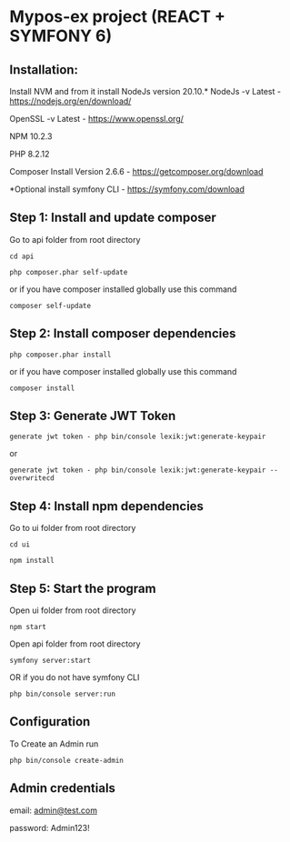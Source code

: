 Mypos-ex project (REACT + SYMFONY 6)
==============================

Installation:
-------------

Install NVM and from it install NodeJs version 20.10.*
NodeJs -v Latest - https://nodejs.org/en/download/

OpenSSL -v Latest - https://www.openssl.org/

NPM 10.2.3

PHP 8.2.12

Composer Install Version 2.6.6 - https://getcomposer.org/download

*Optional install symfony CLI - https://symfony.com/download

Step 1: Install and update composer
------------------------------

Go to api folder from root directory

```cli
cd api
```

```cli
php composer.phar self-update
```

or if you have composer installed globally use this command

```cli
composer self-update
```

Step 2: Install composer dependencies
-------------------------------------

```cli
php composer.phar install
```

or if you have composer installed globally use this command

```cli
composer install
```

Step 3: Generate JWT Token
---------------------------------

```cli
generate jwt token - php bin/console lexik:jwt:generate-keypair
```

or

```cli
generate jwt token - php bin/console lexik:jwt:generate-keypair --overwritecd 
```

Step 4: Install npm dependencies
---------------------------------

Go to ui folder from root directory

```cli
cd ui
```

```cli
npm install
```

Step 5: Start the program
---------------------------------
Open ui folder from root directory

```cli
npm start
```

Open api folder from root directory

```cli
symfony server:start
```

OR if you do not have symfony CLI

```cli
php bin/console server:run
```

Configuration 
---------------------------------
To Create an Admin run

```cli
php bin/console create-admin
```

Admin credentials 
---------------------------------

email: admin@test.com

password: Admin123!

